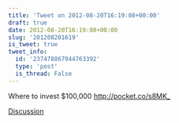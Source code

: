 ```yaml
---
title: 'Tweet on 2012-08-20T16:19:08+00:00'
draft: true
date: 2012-08-20T16:19:08+00:00
slug: '201208201619'
is_tweet: true
tweet_info:
  id: '237478867944763392'
  type: 'post'
  is_thread: False
---
```




Where to invest $100,000 <http://pocket.co/s8MK_>

[Discussion](https://x.com/sytelus/status/237478867944763392)
